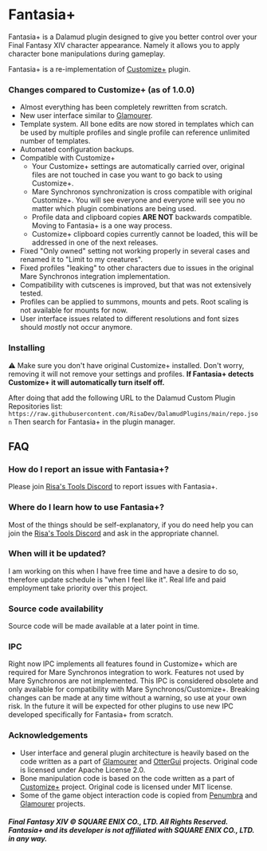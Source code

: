 # Fantasia+
Fantasia+ is a Dalamud plugin designed to give you better control over your Final Fantasy XIV character appearance. Namely it allows you to apply character bone manipulations during gameplay.

Fantasia+ is a re-implementation of [Customize+](https://github.com/XIV-Tools/CustomizePlus) plugin.

### Changes compared to Customize+ (as of 1.0.0)
* Almost everything has been completely rewritten from scratch.
* New user interface similar to [Glamourer](https://github.com/Ottermandias/Glamourer).
* Template system. All bone edits are now stored in templates which can be used by multiple profiles and single profile can reference unlimited number of templates.
* Automated configuration backups.
* Compatible with Customize+
	* Your Customize+ settings are automatically carried over, original files are not touched in case you want to go back to using Customize+.
	* Mare Synchronos synchronization is cross compatible with original Customize+. You will see everyone and everyone will see you no matter which plugin combinations are being used.
	* Profile data and clipboard copies **ARE NOT** backwards compatible. Moving to Fantasia+ is a one way process.
	* Customize+ clipboard copies currently cannot be loaded, this will be addressed in one of the next releases.
* Fixed "Only owned" setting not working properly in several cases and renamed it to "Limit to my creatures".
* Fixed profiles "leaking" to other characters due to issues in the original Mare Synchronos integration implementation.
* Compatibility with cutscenes is improved, but that was not extensively tested.
* Profiles can be applied to summons, mounts and pets. Root scaling is not available for mounts for now.
* User interface issues related to different resolutions and font sizes should *mostly* not occur anymore.

### Installing
⚠ Make sure you don't have original Customize+ installed. Don't worry, removing it will not remove your settings and profiles. **If Fantasia+ detects Customize+ it will automatically turn itself off.**

After doing that add the following URL to the Dalamud Custom Plugin Repositories list:  
`https://raw.githubusercontent.com/RisaDev/DalamudPlugins/main/repo.json`
Then search for Fantasia+ in the plugin manager.

## FAQ

### How do I report an issue with Fantasia+?
Please join [Risa's Tools Discord](https://discord.gg/jXhQgv7qjy) to report issues with Fantasia+.

### Where do I learn how to use Fantasia+?
Most of the things should be self-explanatory, if you do need help you can join the [Risa's Tools Discord](https://discord.gg/jXhQgv7qjy) and ask in the appropriate channel.

### When will it be updated?
I am working on this when I have free time and have a desire to do so, therefore update schedule is "when I feel like it". Real life and paid employment take priority over this project.

### Source code availability
Source code will be made available at a later point in time.

### IPC
Right now IPC implements all features found in Customize+ which are required for Mare Synchronos integration to work. Features not used by Mare Synchronos are not implemented.
This IPC is considered obsolete and only available for compatibility with Mare Synchronos/Customize+. Breaking changes can be made at any time without a warning, so use at your own risk. 
In the future it will be expected for other plugins to use new IPC developed specifically for Fantasia+ from scratch.

### Acknowledgements
* User interface and general plugin architecture is heavily based on the code written as a part of [Glamourer](https://github.com/Ottermandias/Glamourer) and [OtterGui](https://github.com/Ottermandias/OtterGui/) projects. Original code is licensed under Apache License 2.0.
* Bone manipulation code is based on the code written as a part of [Customize+](https://github.com/XIV-Tools/CustomizePlus) project. Original code is licensed under MIT license.
* Some of the game object interaction code is copied from [Penumbra](https://github.com/xivdev/Penumbra) and [Glamourer](https://github.com/Ottermandias/Glamourer) projects.


##### Final Fantasy XIV © SQUARE ENIX CO., LTD. All Rights Reserved. Fantasia+ and its developer is not affiliated with SQUARE ENIX CO., LTD. in any way.
